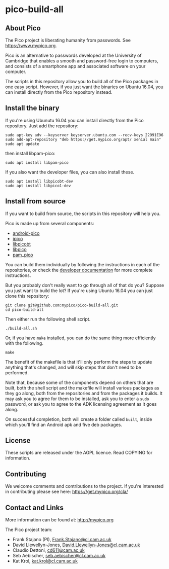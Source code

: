 # pico-build-all

## About Pico

The Pico project is liberating humanity from passwords. See https://www.mypico.org.

Pico is an alternative to passwords developed at the University of Cambridge that enables a smooth and password-free login to computers, and consists of a smartphone app and associated software on your computer.

The scripts in this repository allow you to build all of the Pico packages in one easy script. However, if you just want the binaries on Ubuntu 16.04, you can install directly from the Pico repository instead.

## Install the binary

If you're using Ubunutu 16.04 you can install directly from the Pico repository. Just add the repository:
```
sudo apt-key adv --keyserver keyserver.ubuntu.com --recv-keys 22991E96
sudo add-apt-repository "deb https://get.mypico.org/apt/ xenial main"
sudo apt update
```

then install libpam-pico:
```
sudo apt install libpam-pico
```

If you also want the developer files, you can also install these.
```
sudo apt install libpicobt-dev
sudo apt install libpico1-dev
```

## Install from source

If you want to build from source, the scripts in this repository will help you.

Pico is made up from several components:

- [android-pico](https://github.com/mypico/android-pico)
- [jpico](https://github.com/mypico/jpico)
- [libpicobt](https://github.com/mypico/libpicobt)
- [libpico](https://github.com/mypico/libpico)
- [pam_pico](https://github.com/mypico/pam_pico)

You can build them individually by following the instructions in each of the repositories, or check the [developer documentation](https://docs.mypico.org/developer/) for more complete instructions.

But you probably don't really want to go through all of that do you? Suppose you just want to build the lot? If you're using Ubuntu 16.04 you can just clone this repository:
```
git clone git@github.com:mypico/pico-build-all.git
cd pico-build-all
```
Then either run the following shell script.

```
./build-all.sh
```

Or, if you have `make` installed, you can do the same thing more efficiently with the following.
```
make
```

The benefit of the makefile is that it'll only perform the steps to update anything that's changed, and will skip steps that don't need to be performed.

Note that, because some of the components depend on others that are built, both the shell script and the makefile will install various packages as they go along, both from the repositories and from the packages it builds. It may ask you to agree for them to be installed, ask you to enter a `sudo` password, or ask you to agree to the ADK licensing agreement as it goes along.

On successful completion, both will create a folder called `built`, inside which you'll find an Android apk and five deb packages.

## License

These scripts are released under the AGPL licence. Read COPYING for information.

## Contributing

We welcome comments and contributions to the project. If you're interested in contributing please see here: https://get.mypico.org/cla/

## Contact and Links

More information can be found at: http://mypico.org

The Pico project team:
 * Frank Stajano (PI), Frank.Stajano@cl.cam.ac.uk
 * David Llewellyn-Jones, David.Llewellyn-Jones@cl.cam.ac.uk
 * Claudio Dettoni, cd611@cam.ac.uk
 * Seb Aebischer, seb.aebischer@cl.cam.ac.uk
 * Kat Krol, kat.krol@cl.cam.ac.uk

